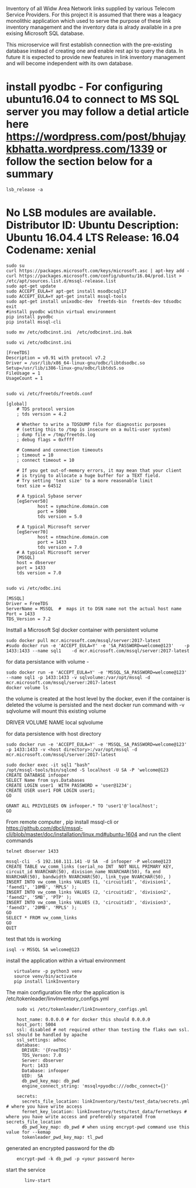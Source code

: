 Inventory of all Widw Area Network links supplied by various Telecom Service Providers. 
For this project  it is assumed that  there was a leagacy monolithic application which used to 
serve the purpose of  these link inventory management  and the  inventory data is alrady available in a 
pre exising  Microsoft SQL  database. 

This microservice will first establish connection with the pre-existing database instead of creating one and 
enable rest api to query the data.  In future it is expected to provide new features in link inventory 
management  and will become independent with its own database. 





install pyodbc   - For configuring ubuntu16.04 to connect to MS SQL server you may follow a detial article here 
https://wordpress.com/post/bhujaykbhatta.wordpress.com/1339  or follow the section below for a summary
===========================

	lsb_release -a
No LSB modules are available.
Distributor ID: Ubuntu
Description:    Ubuntu 16.04.4 LTS
Release:        16.04
Codename:       xenial
============================================

	sudo su 
	curl https://packages.microsoft.com/keys/microsoft.asc | apt-key add -
	curl https://packages.microsoft.com/config/ubuntu/16.04/prod.list > /etc/apt/sources.list.d/mssql-release.list
	sudo apt-get update
	sudo ACCEPT_EULA=Y apt-get install msodbcsql17
	sudo ACCEPT_EULA=Y apt-get install mssql-tools
	sudo apt-get install unixodbc-dev  freetds-bin  freetds-dev tdsodbc
	exit
	#install pyodbc within virtual environment
	pip install pyodbc 
	pip install mssql-cli
	
	sudo mv /etc/odbcinst.ini  /etc/odbcinst.ini.bak
	
	sudo vi /etc/odbcinst.ini
	
	[FreeTDS]
	Description = v0.91 with protocol v7.2
	Driver = /usr/lib/x86_64-linux-gnu/odbc/libtdsodbc.so
	Setup=/usr/lib/i386-linux-gnu/odbc/libtdsS.so
	FileUsage = 1
	UsageCount = 1
	
	
	sudo vi /etc/freetds/freetds.conf
    
    [global]
        # TDS protocol version
		; tds version = 4.2

        # Whether to write a TDSDUMP file for diagnostic purposes
        # (setting this to /tmp is insecure on a multi-user system)
		; dump file = /tmp/freetds.log
		; debug flags = 0xffff

        # Command and connection timeouts
		; timeout = 10
		; connect timeout = 10

        # If you get out-of-memory errors, it may mean that your client
        # is trying to allocate a huge buffer for a TEXT field.
        # Try setting 'text size' to a more reasonable limit
        text size = 64512
		
		# A typical Sybase server
		[egServer50]
		        host = symachine.domain.com
		        port = 5000
		        tds version = 5.0
		
		# A typical Microsoft server
		[egServer70]
		        host = ntmachine.domain.com
		        port = 1433
		        tds version = 7.0
		# A typical Microsoft server
		[MSSQL]
        host = dbserver
        port = 1433
        tds version = 7.0
    
    
    sudo vi /etc/odbc.ini
    
    [MSSQL]
	Driver = FreeTDS
	ServerName = MSSQL  #  maps it to DSN name not the actual host name 
	Port = 1433
	TDS_Version = 7.2
	    
    
    

Insttall a Microsoft Sql  docker container with persistent volume
	
	sudo docker pull mcr.microsoft.com/mssql/server:2017-latest
	#sudo docker run -e 'ACCEPT_EULA=Y' -e 'SA_PASSWORD=welcome@123'    -p 1433:1433 --name sql1    -d mcr.microsoft.com/mssql/server:2017-latest
  

for data persistance with volume  - 

    sudo docker run -e 'ACCEPT_EULA=Y' -e 'MSSQL_SA_PASSWORD=welcome@123' --name sql1 -p 1433:1433 -v sqlvolume:/var/opt/mssql -d mcr.microsoft.com/mssql/server:2017-latest
    docker volume ls
 
the volume is created at the host level by the docker, even if the container is deleted the volume is persisted
and the next docker run command with -v sqlvolume will mount this existing volume

DRIVER              VOLUME NAME
local               sqlvolume

for data persistence with host directory

    sudo docker run -e 'ACCEPT_EULA=Y' -e 'MSSQL_SA_PASSWORD=welcome@123' -p 1433:1433 -v <host directory>:/var/opt/mssql -d mcr.microsoft.com/mssql/server:2017-latest

    sudo docker exec -it sql1 "bash"
    /opt/mssql-tools/bin/sqlcmd -S localhost -U SA -P 'welcome@123
    CREATE DATABASE infooper
    SELECT Name from sys.Databases
    CREATE LOGIN user1  WITH PASSWORD = 'user@1234';
    CREATE USER user1 FOR LOGIN user1;
	GO  

    GRANT ALL PRIVILEGES ON infooper.* TO 'user1'@'localhost';
    GO

From remote computer , pip install mssql-cli  or  https://github.com/dbcli/mssql-cli/blob/master/doc/installation/linux.md#ubuntu-1604 
and run the client commands

    telnet dbserver 1433

    mssql-cli  -S 192.168.111.141 -U SA  -d infooper -P welcome@123
    CREATE TABLE vw_comm_links (serial_no INT  NOT NULL PRIMARY KEY, circuit_id NVARCHAR(50), division_name NVARCHAR(50), fa_end NVARCHAR(50), bandwidth NVARCHAR(50), link_type NVARCHAR(50), )
    INSERT INTO vw_comm_links VALUES (1, 'circuitid1', 'division1', 'faend1', '10MB', 'MPLS' );
    INSERT INTO vw_comm_links VALUES (2, 'circuitid2', 'division2', 'faend2', '5MB', 'PTP' ); 
    INSERT INTO vw_comm_links VALUES (3, 'circuitid3', 'division3', 'faend3', '20MB', 'MPLS' );
    GO
    SELECT * FROM vw_comm_links 
    GO
    QUIT
    
test that  tds  is working

    isql -v MSSQL SA welcome@123
    

install the application  within a virtual environment

       virtualenv -p python3 venv
       source venv/bin/activate
       pip install linkInventory
       
    
The main configuration file nfor the application  is /etc/tokenleader/linvInventory_configs.yml

		sudo vi /etc/tokenleader/linkInventory_configs.yml
		
		host_name: 0.0.0.0 # for docker this should 0.0.0.0
		host_port: 5004
		ssl: disabled # not required other than testing the flaks own ssl. ssl should be handled by apache
		ssl_settings: adhoc
		database:
		  DRIVER: '{FreeTDS}'
		  TDS_Verson: 7.0
		  Server: dbserver
		  Port: 1433
		  Database: infooper
		  UID:  SA
		  db_pwd_key_map: db_pwd
		  engine_connect_string: 'mssql+pyodbc:///odbc_connect={}'
		
		secrets:
		  secrets_file_location: linkInventory/tests/test_data/secrets.yml # where you have write access
		  fernet_key_location: linkInventory/tests/test_data/fernetkeys # where you have write access and preferebly separated from secrets_file_location
		  db_pwd_key_map: db_pwd # when using encrypt-pwd command use this value for --kemap
		  tokenleader_pwd_key_map: tl_pwd
		  
generated an encrypted password for the db 

        encrypt-pwd -k db_pwd -p <your password here>
        

start the service 
           
           linv-start
 	
 	
 
 
	



